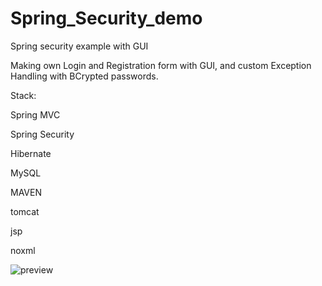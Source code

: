 # Spring_Security_demo
Spring security example with GUI

Making own Login and Registration form with GUI, and custom Exception Handling with BCrypted passwords.

Stack:

Spring MVC

Spring Security

Hibernate

MySQL

MAVEN

tomcat

jsp

noxml 

![preview](https://user-images.githubusercontent.com/77654132/164947081-7789e2f7-fe6e-4f38-a32f-dc2afc0bdaeb.png)
